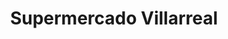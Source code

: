 ---
title: "Supermercado Villarreal"
url: /tamarindo/supermercado-villarreal/
shop: supermercado
---
